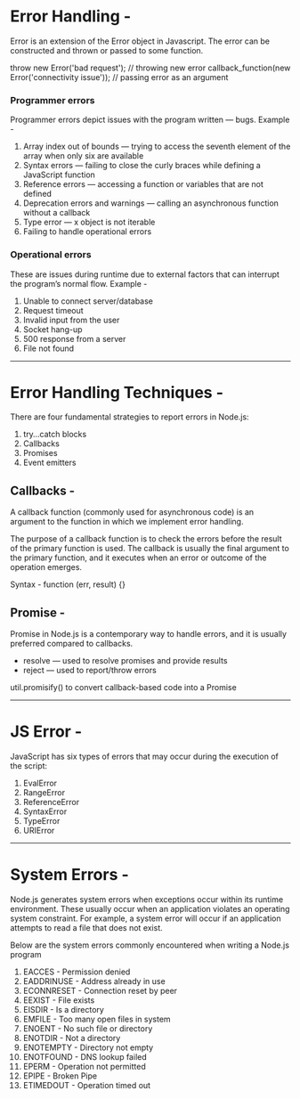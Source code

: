 # Error Handling -

Error is an extension of the Error object in Javascript. The error can be constructed and thrown or passed to some function.

throw new Error('bad request'); // throwing new error
callback_function(new Error('connectivity issue')); // passing error as an argument

### Programmer errors

Programmer errors depict issues with the program written — bugs.
Example -

1. Array index out of bounds — trying to access the seventh element of the array when only six are available
2. Syntax errors — failing to close the curly braces while defining a JavaScript function
3. Reference errors — accessing a function or variables that are not defined
4. Deprecation errors and warnings — calling an asynchronous function without a callback
5. Type error — x object is not iterable
6. Failing to handle operational errors

### Operational errors

These are issues during runtime due to external factors that can interrupt the program’s normal flow.
Example -

1. Unable to connect server/database
2. Request timeout
3. Invalid input from the user
4. Socket hang-up
5. 500 response from a server
6. File not found

---

# Error Handling Techniques -

There are four fundamental strategies to report errors in Node.js:

1. try…catch blocks
2. Callbacks
3. Promises
4. Event emitters

## Callbacks -

A callback function (commonly used for asynchronous code) is an argument to the function in which we implement error handling.

The purpose of a callback function is to check the errors before the result of the primary function is used. The callback is usually the final argument to the primary function, and it executes when an error or outcome of the operation emerges.

Syntax -
function (err, result) {}

## Promise -

Promise in Node.js is a contemporary way to handle errors, and it is usually preferred compared to callbacks.

- resolve — used to resolve promises and provide results
- reject — used to report/throw errors

util.promisify() to convert callback-based code into a Promise

---

# JS Error -

JavaScript has six types of errors that may occur during the execution of the script:

1. EvalError
2. RangeError
3. ReferenceError
4. SyntaxError
5. TypeError
6. URIError

---

# System Errors -

Node.js generates system errors when exceptions occur within its runtime environment. These usually occur when an application violates an operating system constraint. For example, a system error will occur if an application attempts to read a file that does not exist.

Below are the system errors commonly encountered when writing a Node.js program

1. EACCES - Permission denied
2. EADDRINUSE - Address already in use
3. ECONNRESET - Connection reset by peer
4. EEXIST - File exists
5. EISDIR - Is a directory
6. EMFILE - Too many open files in system
7. ENOENT - No such file or directory
8. ENOTDIR - Not a directory
9. ENOTEMPTY - Directory not empty
10. ENOTFOUND - DNS lookup failed
11. EPERM - Operation not permitted
12. EPIPE - Broken Pipe
13. ETIMEDOUT - Operation timed out

